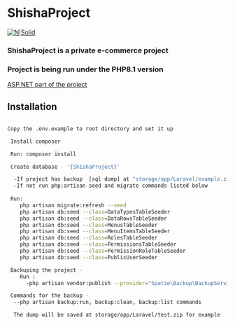 # ShishaProject

[![N|Solid](https://img.shields.io/badge/Build-VER1.0-Greeb)](https://github.com/NikolaiBurov/ShishaProject/tree/develop)

### ShishaProject is a private e-commerce project
### Project is being run under the PHP8.1 version

[ASP.NET part of the project](https://github.com/SvetlinNikolov/Shisha)
## Installation

```bash

Copy the .env.example to root directory and set it up 

 Install composer

 Run: composer install

 Create database - '{ShishaProject}'

  -If project has backup  [sql dump] at "storage/app/Laravel/example.zip" use it
  -If not run php:artisan seed and migrate commands listed below
  
 Run:
    php artisan migrate:refresh --seed
    php artisan db:seed --class=DataTypesTableSeeder
    php artisan db:seed --class=DataRowsTableSeeder
    php artisan db:seed --class=MenusTableSeeder
    php artisan db:seed --class=MenuItemsTableSeeder
    php artisan db:seed --class=RolesTableSeeder
    php artisan db:seed --class=PermissionsTableSeeder
    php artisan db:seed --class=PermissionRoleTableSeeder
    php artisan db:seed --class=PublicUserSeeder

 Backuping the project -
    Run : 
      -php artisan vendor:publish --provider="Spatie\Backup\BackupServiceProvider"

 Commands for the backup - 
  --php artisan backup:run, backup:clean, backup:list commands

  The dump will be saved at storage/app/Laravel/test.zip for example
